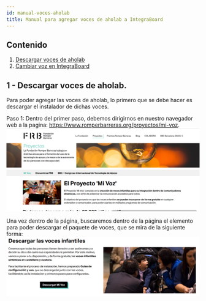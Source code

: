 ```yaml
---
id: manual-voces-aholab
title: Manual para agregar voces de aholab a IntegraBoard
---
```


## Contenido

1. [Descargar voces de aholab](#1-Descargar-voces-de-aholab)
2. [Cambiar voz en IntegraBoard](#2-Cambiar-voz-en-Integraboard)

## 1 - Descargar voces de aholab.

Para poder agregar las voces de aholab, lo primero que se debe hacer es descargar el instalador de dichas voces.

Paso 1: Dentro del primer paso, debemos dirigirnos en nuestro navegador web a la pagina: https://www.romperbarreras.org/proyectos/mi-voz.
![Screnshoot](./img/manual-voces-aholab/iniciopagina.PNG 'Inicio')

Una vez dentro de la página, buscaremos dentro de la página el elemento para poder descargar el paquete de voces, que se mira de la siguiente forma: 
![Screnshoot](./img/manual-voces-aholab/apartadodedescarga.PNG 'boton de descarga')